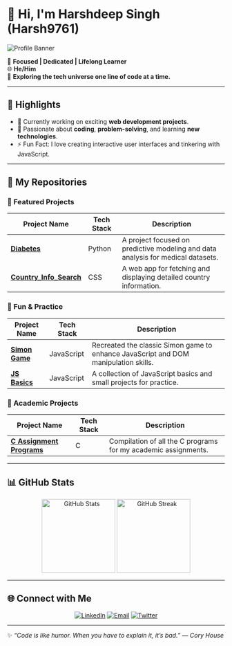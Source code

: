 # 👋 Hi, I'm Harshdeep Singh (Harsh9761)  

![Profile Banner](https://github.com/Harsh9761/c-assignment-programs/blob/main/githubbanner.jpg)  

🎯 **Focused | Dedicated | Lifelong Learner**  
🌐 **He/Him**  
📍 **Exploring the tech universe one line of code at a time.**  

---

## 🌟 Highlights  

- 🔭 Currently working on exciting **web development projects**.  
- 🌱 Passionate about **coding**, **problem-solving**, and learning **new technologies**.  
- ⚡ Fun Fact: I love creating interactive user interfaces and tinkering with JavaScript.  

---

## 📂 My Repositories  

### 🚀 Featured Projects  

| Project Name                | Tech Stack    | Description                                                                                  |  
|-----------------------------|---------------|----------------------------------------------------------------------------------------------|  
| **[Diabetes](https://github.com/Harsh9761/diabetes)**        | Python        | A project focused on predictive modeling and data analysis for medical datasets.             |  
| **[Country_Info_Search](https://github.com/Harsh9761/Country_Info_Search)** | CSS           | A web app for fetching and displaying detailed country information.                          |  

### 🧩 Fun & Practice  

| Project Name                | Tech Stack    | Description                                                                                  |  
|-----------------------------|---------------|----------------------------------------------------------------------------------------------|  
| **[Simon Game](https://github.com/Harsh9761/Simon_Game)**     | JavaScript    | Recreated the classic Simon game to enhance JavaScript and DOM manipulation skills.          |  
| **[JS Basics](https://github.com/Harsh9761/JS-Basics)**       | JavaScript    | A collection of JavaScript basics and small projects for practice.                           |  

### 📜 Academic Projects  

| Project Name                | Tech Stack    | Description                                                                                  |  
|-----------------------------|---------------|----------------------------------------------------------------------------------------------|  
| **[C Assignment Programs](https://github.com/Harsh9761/c-assignment-programs)** | C             | Compilation of all the C programs for my academic assignments.                              |  

---

## 📊 GitHub Stats  

<div align="center">
  <img src="https://github-readme-stats.vercel.app/api?username=Harsh9761&show_icons=true&theme=radical" alt="GitHub Stats" height="170" />  
  <img src="https://github-readme-streak-stats.herokuapp.com/?user=Harsh9761&theme=radical" alt="GitHub Streak" height="170" />  
</div>  

---

## 🌐 Connect with Me  

<div align="center">
  <a href="https://www.linkedin.com/in/harshdeep-singh-055671252/"><img src="https://img.shields.io/badge/LinkedIn-blue?style=for-the-badge&logo=linkedin" alt="LinkedIn"></a>  
  <a href="mailto:harsh9761@gmail.com"><img src="https://img.shields.io/badge/Email-red?style=for-the-badge&logo=gmail&logoColor=white" alt="Email"></a>  
  <a href="https://twitter.com/Harsh9761"><img src="https://img.shields.io/badge/Twitter-blue?style=for-the-badge&logo=twitter&logoColor=white" alt="Twitter"></a>  
</div>  

---

✨ _“Code is like humor. When you have to explain it, it’s bad.” — Cory House_  
